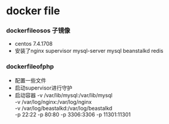 
# docker file
### dockerfileosos 子镜像
* centos 7.4.1708
* 安装了nginx supervisor mysql-server mysql beanstalkd redis
### dockerfileofphp
* 配置一些文件
* 启动supervisor进行守护
* 启动容器
-v /var/lib/mysql:/var/lib/mysql \
-v /var/log/nginx:/var/log/nginx \
-v /var/log/beastalkd:/var/log/beastalkd \
-p 22:22 -p 80:80 -p 3306:3306 -p 11301:11301
 
